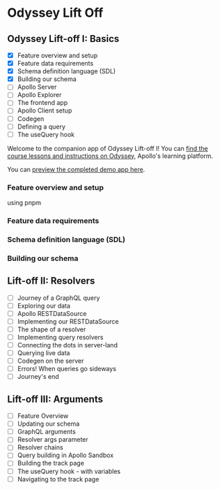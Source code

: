 # Odyssey Lift Off

## Odyssey Lift-off I: Basics

- [x] Feature overview and setup
- [x] Feature data requirements
- [x] Schema definition language (SDL)
- [x] Building our schema
- [ ] Apollo Server
- [ ] Apollo Explorer
- [ ] The frontend app
- [ ] Apollo Client setup
- [ ] Codegen
- [ ] Defining a query
- [ ] The useQuery hook

Welcome to the companion app of Odyssey Lift-off I! You can [find the course lessons and instructions on Odyssey](https://odyssey.apollographql.com/lift-off-part1), Apollo's learning platform.

You can [preview the completed demo app here](https://odyssey-catstronauts.netlify.app/).

### Feature overview and setup

using pnpm

### Feature data requirements

### Schema definition language (SDL)

### Building our schema

## Lift-off II: Resolvers

- [ ] Journey of a GraphQL query
- [ ] Exploring our data
- [ ] Apollo RESTDataSource
- [ ] Implementing our RESTDataSource
- [ ] The shape of a resolver
- [ ] Implementing query resolvers
- [ ] Connecting the dots in server-land
- [ ] Querying live data
- [ ] Codegen on the server
- [ ] Errors! When queries go sideways
- [ ] Journey's end

## Lift-off III: Arguments

- [ ] Feature Overview
- [ ] Updating our schema
- [ ] GraphQL arguments
- [ ] Resolver args parameter
- [ ] Resolver chains
- [ ] Query building in Apollo Sandbox
- [ ] Building the track page
- [ ] The useQuery hook - with variables
- [ ] Navigating to the track page
